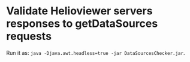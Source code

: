 # Validate Helioviewer servers responses to getDataSources requests

Run it as: `java -Djava.awt.headless=true -jar DataSourcesChecker.jar`.
